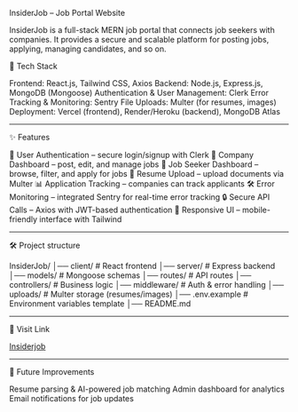 InsiderJob – Job Portal Website

InsiderJob is a full-stack MERN job portal that connects job seekers with companies. It provides a secure and scalable platform for posting jobs, applying, managing candidates, and so on.

🚀 Tech Stack

Frontend: React.js, Tailwind CSS, Axios
Backend: Node.js, Express.js, MongoDB (Mongoose)
Authentication & User Management: Clerk
Error Tracking & Monitoring: Sentry
File Uploads: Multer (for resumes, images)
Deployment: Vercel (frontend), Render/Heroku (backend), MongoDB Atlas

__________________________________________________________________________

✨ Features

👤 User Authentication – secure login/signup with Clerk
🏢 Company Dashboard – post, edit, and manage jobs
💼 Job Seeker Dashboard – browse, filter, and apply for jobs
📄 Resume Upload – upload documents via Multer
📊 Application Tracking – companies can track applicants
🛠️ Error Monitoring – integrated Sentry for real-time error tracking
🔒 Secure API Calls – Axios with JWT-based authentication
📱 Responsive UI – mobile-friendly interface with Tailwind

__________________________________________________________________________

🛠️ Project structure

InsiderJob/
│── client/         # React frontend
│── server/         # Express backend
│── models/         # Mongoose schemas
│── routes/         # API routes
│── controllers/    # Business logic
│── middleware/     # Auth & error handling
│── uploads/        # Multer storage (resumes/images)
│── .env.example    # Environment variables template
│── README.md

__________________________________________________________________________

📱 Visit Link

<a href="https://job-portal-full-stack-client-wine.vercel.app/">Insiderjob</a>


__________________________________________________________________________

🚧 Future Improvements

Resume parsing & AI-powered job matching
Admin dashboard for analytics
Email notifications for job updates

